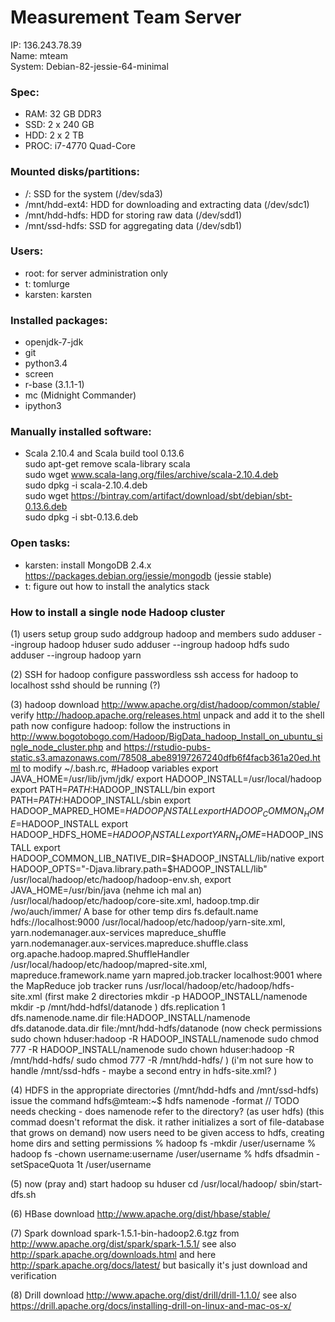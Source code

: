 # Measurement Team Server

IP: 136.243.78.39  
Name: mteam  
System: Debian-82-jessie-64-minimal  

### Spec:
 - RAM: 32 GB DDR3
 - SSD: 2 x 240 GB
 - HDD: 2 x 2 TB
 - PROC: i7-4770 Quad-Core

### Mounted disks/partitions:
 - /: SSD for the system (/dev/sda3)
 - /mnt/hdd-ext4: HDD for downloading and extracting data (/dev/sdc1)
 - /mnt/hdd-hdfs: HDD for storing raw data (/dev/sdd1)
 - /mnt/ssd-hdfs: SSD for aggregating data (/dev/sdb1)

### Users:
 - root: for server administration only
 - t: tomlurge
 - karsten: karsten

### Installed packages:
 - openjdk-7-jdk
 - git
 - python3.4
 - screen
 - r-base (3.1.1-1)
 - mc (Midnight Commander)
 - ipython3

### Manually installed software:
 - Scala 2.10.4 and Scala build tool 0.13.6  
   sudo apt-get remove scala-library scala    
   sudo wget www.scala-lang.org/files/archive/scala-2.10.4.deb  
   sudo dpkg -i scala-2.10.4.deb  
   sudo wget https://bintray.com/artifact/download/sbt/debian/sbt-0.13.6.deb   
   sudo dpkg -i sbt-0.13.6.deb    

### Open tasks:
  - karsten: install MongoDB 2.4.x https://packages.debian.org/jessie/mongodb (jessie stable)
  - t: figure out how to install the analytics stack
 
### How to install a single node Hadoop cluster

  (1) users
      setup group 
        sudo addgroup hadoop
      and members
        sudo adduser --ingroup hadoop hduser
        sudo adduser --ingroup hadoop hdfs
        sudo adduser --ingroup hadoop yarn

  (2) SSH for hadoop
      configure passwordless ssh access for hadoop to localhost
      sshd should be running (?)



  (3) hadoop
      download http://www.apache.org/dist/hadoop/common/stable/
      verify   http://hadoop.apache.org/releases.html
      unpack and add it to the shell path
      now configure hadoop: follow the instructions in 
          http://www.bogotobogo.com/Hadoop/BigData_hadoop_Install_on_ubuntu_single_node_cluster.php
          and
          https://rstudio-pubs-static.s3.amazonaws.com/78508_abe89197267240dfb6f4facb361a20ed.html
      to modify 
          ~/.bash.rc, 
              #Hadoop variables
              export JAVA_HOME=/usr/lib/jvm/jdk/
              export HADOOP_INSTALL=/usr/local/hadoop
              export PATH=$PATH:$HADOOP_INSTALL/bin
              export PATH=$PATH:$HADOOP_INSTALL/sbin
              export HADOOP_MAPRED_HOME=$HADOOP_INSTALL
              export HADOOP_COMMON_HOME=$HADOOP_INSTALL
              export HADOOP_HDFS_HOME=$HADOOP_INSTALL
              export YARN_HOME=$HADOOP_INSTALL
              export HADOOP_COMMON_LIB_NATIVE_DIR=$HADOOP_INSTALL/lib/native
              export HADOOP_OPTS="-Djava.library.path=$HADOOP_INSTALL/lib"
          /usr/local/hadoop/etc/hadoop/hadoop-env.sh,
              export JAVA_HOME=/usr/bin/java   (nehme ich mal an)
          /usr/local/hadoop/etc/hadoop/core-site.xml, 
              <property>
                  <name>hadoop.tmp.dir</name>
                  <value>/wo/auch/immer/</value>
                  <description>A base for other temp dirs</description>
              </property>
              <property>
                <name>fs.default.name</name>
                <value>hdfs://localhost:9000</value>
              </property>
          /usr/local/hadoop/etc/hadoop/yarn-site.xml,
              <configuration>
                <property>
                  <name>yarn.nodemanager.aux-services</name>
                  <value>mapreduce_shuffle</value>
                </property>
                <property>
                  <name>yarn.nodemanager.aux-services.mapreduce.shuffle.class</name>
                  <value>org.apache.hadoop.mapred.ShuffleHandler</value>
                </property>
              </configuration>
          /usr/local/hadoop/etc/hadoop/mapred-site.xml,
              <configuration>
                <property>
                  <name>mapreduce.framework.name</name>
                  <value>yarn</value>
                </property>
                <property>
                  <name>mapred.job.tracker</name>
                  <value>localhost:9001</value>
                  <description>where the MapReduce job tracker runs</description>
                </property>
              </configuration>
        /usr/local/hadoop/etc/hadoop/hdfs-site.xml
            (first make 2 directories
            mkdir -p HADOOP_INSTALL/namenode
            mkdir -p /mnt/hdd-hdfsl/datanode
            )
            <property>
               <name>dfs.replication</name>
               <value>1</value>
            </property>
            <property>
               <name>dfs.namenode.name.dir</name>
               <value>file:HADOOP_INSTALL/namenode</value>
            </property>
            <property>
               <name>dfs.datanode.data.dir</name>
               <value>file:/mnt/hdd-hdfs/datanode</value>
            </property>
            (now check permissions
            sudo chown hduser:hadoop -R HADOOP_INSTALL/namenode
            sudo chmod 777 -R HADOOP_INSTALL/namenode
            sudo chown hduser:hadoop -R /mnt/hdd-hdfs/
            sudo chmod 777 -R /mnt/hdd-hdfs/
            )
            (i'm not sure how to handle /mnt/ssd-hdfs 
            - maybe a second entry in hdfs-site.xml?
            )

  (4) HDFS
      in the appropriate directories (/mnt/hdd-hdfs and /mnt/ssd-hdfs) issue the command 
      hdfs@mteam:~$  hdfs namenode -format        // TODO needs checking - does namenode refer to the directory?
          (as user hdfs) 
      (this commad doesn't reformat the disk. it rather initializes a sort of file-database that grows on demand)
      now users need to be given access to hdfs, creating home dirs and setting permissions
        % hadoop fs -mkdir /user/username
        % hadoop fs -chown username:username /user/username
        % hdfs dfsadmin -setSpaceQuota 1t /user/username 

  (5) now (pray and) start hadoop
      su hduser
      cd /usr/local/hadoop/
      sbin/start-dfs.sh
  
  (6) HBase
      download http://www.apache.org/dist/hbase/stable/
  
  (7) Spark
      download spark-1.5.1-bin-hadoop2.6.tgz from http://www.apache.org/dist/spark/spark-1.5.1/
      see also http://spark.apache.org/downloads.html
      and here http://spark.apache.org/docs/latest/
      but basically it's just download and verification
  
  (8) Drill
      download http://www.apache.org/dist/drill/drill-1.1.0/
      see also https://drill.apache.org/docs/installing-drill-on-linux-and-mac-os-x/









